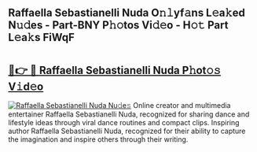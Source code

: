 ## Raffaella Sebastianelli Nuda O𝚗𝚕yf𝚊ns L𝚎a𝚔ed N𝚞𝚍es - Part-BNY P𝚑𝚘tos Vi𝚍𝚎o - H𝚘𝚝 Part L𝚎a𝚔s FiWqF

# <h2><a href="http://kf2xoqg.oniu.top/?m=Raffaella+Sebastianelli+Nuda">🔗👉 🔴 Raffaella Sebastianelli Nuda P𝚑ot𝚘𝚜 V𝚒d𝚎o</a></h2>

[![Raffaella Sebastianelli Nuda Nu𝚍e𝚜](https://i.imgur.com/0qMVB7G.gif)](http://kf2xoqg.oniu.top/?m=Raffaella+Sebastianelli+Nuda)
Online creator and multimedia entertainer Raffaella Sebastianelli Nuda, recognized for sharing dance and lifestyle ideas through viral dance routines and compact clips. Inspiring author Raffaella Sebastianelli Nuda, recognized for their ability to capture the imagination and inspire others through their writing.  
